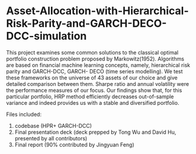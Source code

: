 # Asset-Allocation-with-Hierarchical-Risk-Parity-and-GARCH-DECO-DCC-simulation
This project examines some common solutions to the classical optimal portfolio construction problem proposed by Markowitz(1952). Algorithms are based on financial machine learning concepts, namely, hierarchical risk parity and GARCH-DCC, GARCH- DECO (time series modelling). We test these frameworks on the universe of 43 assets of our choice and give detailed comparison between them. Sharpe ratio and annual volatility were the performance measures of our focus. Our findings show that, for this particular portfolio, HRP method efficiently decreases out-of-sample variance and indeed provides us with a stable and diversified portfolio.

Files included: 
1. codebase (HPR+ GARCH-DCC)
2. Final presentation deck (deck prepped by Tong Wu and David Hu, presented by all contributors)
3. Final report (90% contributed by Jingyuan Feng)
